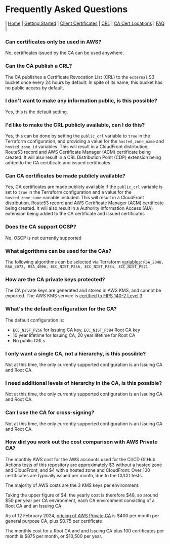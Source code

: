 # Frequently Asked Questions
| [Home](index.md) | [Getting Started](getting-started.md) | [Client Certificates](client-certificates.md) | [CRL](revocation.md) | [CA Cert Locations](locations.md) | [FAQ](faq.md) |  

### Can certificates only be used in AWS?
No, certificates issued by the CA can be used anywhere.

### Can the CA publish a CRL?
The CA publishes a Certificate Revocation List (CRL) to the `external` S3 bucket once every 24 hours by default.
In spite of its name, this bucket has no public access by default.

### I don't want to make any information public, is this possible?
Yes, this is the default setting.

### I'd like to make the CRL publicly available, can I do this?
Yes, this can be done by setting the `public_crl` variable to `true` in the Terraform configuration, and providing a value for the `hosted_zone_name` and `hosted_zone_id` variables.
This will result in a CloudFront distribution, Route53 record and AWS Certificate Manager (ACM) certificate being created.
It will also result in a CRL Distribution Point (CDP) extension being added to the CA certificate and issued certificates.

### Can CA certificates be made publicly available?
Yes, CA certificates are made publicly available if the `public_crl` variable is set to `true` in the Terraform configuration and a value for the `hosted_zone_name` variable included.
This will result in a CloudFront distribution, Route53 record and AWS Certificate Manager (ACM) certificate being created.
It will also result in a Authority Information Access (AIA) extension being added to the CA certificate and issued certificates

### Does the CA support OCSP?
No, OSCP is not currently supported

### What algorithms can be used for the CAs?
The following algorithms can be selected via Terraform [variables](../variables.tf):
`RSA_2048, RSA_3072, RSA_4096, ECC_NIST_P256, ECC_NIST_P384, ECC_NIST_P521`

### How are the CA private keys protected?
The CA private keys are generated and stored in AWS KMS, and cannot be exported.
The AWS KMS service is [certified to FIPS 140-2 Level 3](https://aws.amazon.com/about-aws/whats-new/2023/05/aws-kms-hsm-fips-security-level-3).

### What's the default configuration for the CA?
The default configuration is:
* `ECC_NIST_P256` for Issuing CA key, `ECC_NIST_P384` Root CA key
* 10 year lifetime for Issuing CA, 20 year lifetime for Root CA
* No public CRLs

### I only want a single CA, not a hierarchy, is this possible?
Not at this time, the only currently supported configuration is an Issuing CA and Root CA.

### I need additional levels of hierarchy in the CA, is this possible?
Not at this time, the only currently supported configuration is an Issuing CA and Root CA.

### Can I use the CA for cross-signing?
Not at this time, the only currently supported configuration is an Issuing CA and Root CA.

### How did you work out the cost comparison with AWS Private CA?

The monthly AWS cost for the AWS accounts used for the CI/CD GitHub Actions tests of this repository are approximately $3 without a hosted zone and CloudFront, and $4 with a hosted zone and CloudFront. Over 100 certificates are typically issued per month, due to the CI/CD tests. 

The majority of AWS costs are the 3 KMS keys per environment.

Taking the upper figure of $4, the yearly cost is therefore $48, so around $50 per year per CA environment, each CA environment consisting of a Root CA and an Issuing CA.

As of 12 February 2024, [pricing of AWS Private CA](https://aws.amazon.com/private-ca/pricing) is $400 per month per general purpose CA, plus $0.75 per certificate

The monthly cost for a Root CA and and Issuing CA plus 100 certificates per month is $875 per month, or $10,500 per year.

